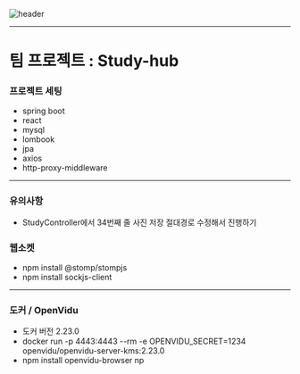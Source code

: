 ![header](https://capsule-render.vercel.app/api?type=rounded&color=gradient&text=%20Learner_Team%20&height=300&fontSize=100&textBg=true)

---

# 팀 프로젝트 : Study-hub
### 프로젝트 세팅
- spring boot
- react
- mysql
- lombook
- jpa
- axios
- http-proxy-middleware
---  

### 유의사항
- StudyController에서 34번째 줄 사진 저장 절대경로 수정해서 진행하기

### 웹소켓
- npm install @stomp/stompjs
- npm install sockjs-client
---
### 도커 / OpenVidu
- 도커 버전 2.23.0
- docker run -p 4443:4443 --rm -e OPENVIDU_SECRET=1234 openvidu/openvidu-server-kms:2.23.0
- npm install openvidu-browser
np
